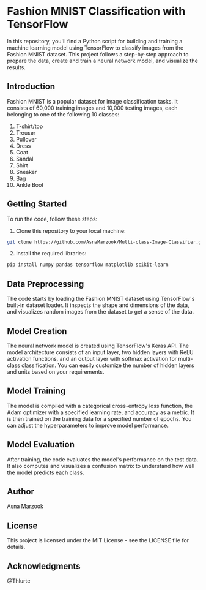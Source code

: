 # Fashion MNIST Classification with TensorFlow
In this repository, you'll find a Python script for building and training a machine learning model using TensorFlow to classify images from the Fashion MNIST dataset. This project follows a step-by-step approach to prepare the data, create and train a neural network model, and visualize the results.

## Introduction
Fashion MNIST is a popular dataset for image classification tasks. It consists of 60,000 training images and 10,000 testing images, each belonging to one of the following 10 classes:

1. T-shirt/top
2. Trouser
3. Pullover
4. Dress
5. Coat
6. Sandal
7. Shirt
8. Sneaker
9. Bag
10. Ankle Boot

## Getting Started
To run the code, follow these steps:

1. Clone this repository to your local machine:
```bash
git clone https://github.com/AsnaMarzook/Multi-class-Image-Classifier.git
```
2. Install the required libraries:
```bash
pip install numpy pandas tensorflow matplotlib scikit-learn
```

## Data Preprocessing
The code starts by loading the Fashion MNIST dataset using TensorFlow's built-in dataset loader. It inspects the shape and dimensions of the data, and visualizes random images from the dataset to get a sense of the data.

## Model Creation
The neural network model is created using TensorFlow's Keras API. The model architecture consists of an input layer, two hidden layers with ReLU activation functions, and an output layer with softmax activation for multi-class classification. You can easily customize the number of hidden layers and units based on your requirements.

## Model Training
The model is compiled with a categorical cross-entropy loss function, the Adam optimizer with a specified learning rate, and accuracy as a metric. It is then trained on the training data for a specified number of epochs. You can adjust the hyperparameters to improve model performance.

## Model Evaluation
After training, the code evaluates the model's performance on the test data. It also computes and visualizes a confusion matrix to understand how well the model predicts each class.

## Author
Asna Marzook

## License
This project is licensed under the MIT License - see the LICENSE file for details.

## Acknowledgments
@Thlurte



